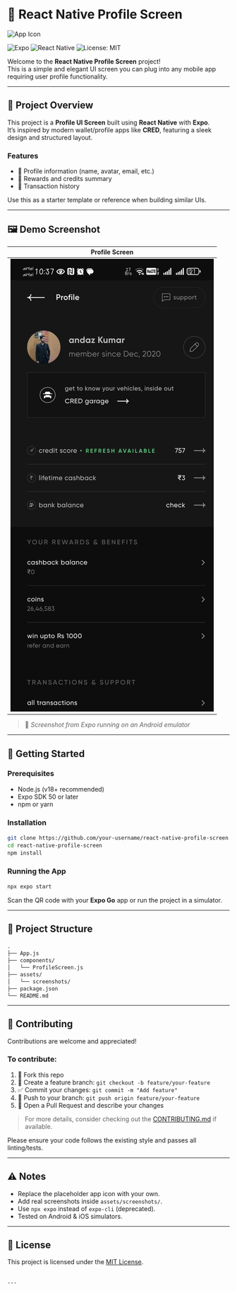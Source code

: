 
# 🚗 React Native Profile Screen

![App Icon](https://via.placeholder.com/100) <!-- Replace with your actual icon -->

![Expo](https://img.shields.io/badge/Expo-SDK%2050%2B-blue)
![React Native](https://img.shields.io/badge/React%20Native-0.73.0-61DAFB?logo=react)
![License: MIT](https://img.shields.io/badge/License-MIT-yellow.svg)

Welcome to the **React Native Profile Screen** project!  
This is a simple and elegant UI screen you can plug into any mobile app requiring user profile functionality.

---

## 🧭 Project Overview

This project is a **Profile UI Screen** built using **React Native** with **Expo**.  
It’s inspired by modern wallet/profile apps like **CRED**, featuring a sleek design and structured layout.

### Features

- 🧑 Profile information (name, avatar, email, etc.)
- 🎁 Rewards and credits summary
- 📃 Transaction history

Use this as a starter template or reference when building similar UIs.

---

## 🖼️ Demo Screenshot

| Profile Screen |
|---------------|
| ![Profile Screen](assets/screenshots/profile-screen.jpg) |

> 📸 *Screenshot from Expo running on an Android emulator*

---

## 🚀 Getting Started

### Prerequisites

- Node.js (v18+ recommended)
- Expo SDK 50 or later
- npm or yarn

### Installation

```bash
git clone https://github.com/your-username/react-native-profile-screen.git
cd react-native-profile-screen
npm install
````

### Running the App

```bash
npx expo start
```

Scan the QR code with your **Expo Go** app or run the project in a simulator.

---

## 📂 Project Structure

```
.
├── App.js
├── components/
│   └── ProfileScreen.js
├── assets/
│   └── screenshots/
├── package.json
└── README.md
```

---

## 🤝 Contributing

Contributions are welcome and appreciated!

### To contribute:

1. 🍴 Fork this repo
2. 🔧 Create a feature branch: `git checkout -b feature/your-feature`
3. ✅ Commit your changes: `git commit -m "Add feature"`
4. 🚀 Push to your branch: `git push origin feature/your-feature`
5. 🔁 Open a Pull Request and describe your changes

> For more details, consider checking out the [CONTRIBUTING.md](CONTRIBUTING.md) if available.

Please ensure your code follows the existing style and passes all linting/tests.

---

## ⚠️ Notes

* Replace the placeholder app icon with your own.
* Add real screenshots inside `assets/screenshots/`.
* Use `npx expo` instead of `expo-cli` (deprecated).
* Tested on Android & iOS simulators.

---

## 📜 License

This project is licensed under the [MIT License](LICENSE).

```

---

